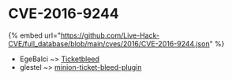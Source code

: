 # CVE-2016-9244
{% embed url="https://github.com/Live-Hack-CVE/full_database/blob/main/cves/2016/CVE-2016-9244.json" %}

* EgeBalci ~> [Ticketbleed](https://www.alice-snow.ru/2016/database/cve-2016-9244/ticketbleed-egebalci)
* glestel ~> [minion-ticket-bleed-plugin](https://www.alice-snow.ru/2016/database/cve-2016-9244/minion-ticket-bleed-plugin-glestel)